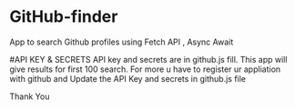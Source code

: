 # GitHub-finder
App to search Github profiles using Fetch API , Async Await

#API KEY & SECRETS
API key and secrets are in github.js fill. This app will give results for first 100 search. 
For more u have to register ur appliation with github and Update the API Key and secrets in github.js file

Thank You
